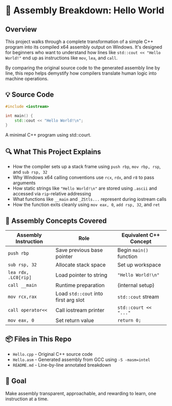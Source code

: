 # 🧵 Assembly Breakdown: Hello World

## Overview
This project walks through a complete transformation of a simple C++ program into its compiled x64 assembly output on Windows. It's designed for beginners who want to understand how lines like `std::cout << "Hello World!"` end up as instructions like `mov`, `lea`, and `call`.

By comparing the original source code to the generated assembly line by line, this repo helps demystify how compilers translate human logic into machine operations.

## 💡 Source Code

```cpp
#include <iostream>

int main() {
    std::cout << "Hello World!\n";
}
```
A minimal C++ program using std::court.

## 🔍 What This Project Explains
- How the compiler sets up a stack frame using `push rbp`, `mov rbp, rsp`, and `sub rsp, 32`
- Why Windows x64 calling conventions use `rcx`, `rdx`, and `r8` to pass arguments
- How static strings like `"Hello World!\n"` are stored using `.ascii` and accessed via `rip`-relative addressing
- What functions like `__main` and `_ZStls...` represent during iostream calls
- How the function exits cleanly using `mov eax, 0`, `add rsp, 32`, and `ret`

## 🧠 Assembly Concepts Covered
| Assembly Instruction | Role | Equivalent C++ Concept |
| --- | --- | ---|
|`push rbp` | Save previous base pointer | Begin `main()` function |
| `sub rsp, 32` | Allocate stack space | Set up workspace |
| `lea rdx, .LC0[rip]` | Load pointer to string | `"Hello World!\n"`|
| `call __main` | Runtime preparation | (internal setup) |
| `mov rcx,rax` | Load `std::cout` into first arg slot | `std::cout` stream |
| `call operator<<` | Call iostream printer | `std::court << "..."` |
| `mov eax, 0` | Set return value | `return 0;` |

## 📦 Files in This Repo
- `Hello.cpp` - Original C++ source code
- `Hello.asm` - Generated assembly from GCC using `-S -masm=intel`
- `README.md` - Line-by-line annotated breakdown

## 🎯 Goal
Make assembly transparent, approachable, and rewarding to learn, one instruction at a time.
